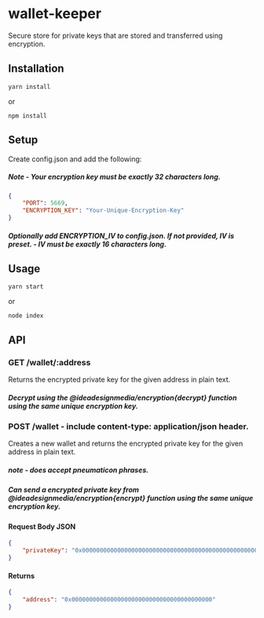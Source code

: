 # wallet-keeper
 Secure store for private keys that are stored and transferred using encryption.

## Installation

```yarn install```

or

```npm install```


## Setup

Create config.json and add the following:
##### Note - Your encryption key must be exactly 32 characters long.
```json
{
    "PORT": 5669,
    "ENCRYPTION_KEY": "Your-Unique-Encryption-Key"
}
```
##### Optionally add ENCRYPTION_IV to config.json. If not provided, IV is preset. - IV must be exactly 16 characters long.

## Usage

```yarn start```

or

```node index```

## API

### GET /wallet/:address

Returns the encrypted private key for the given address in plain text.
##### Decrypt using the @ideadesignmedia/encryption{decrypt} function using the same unique encryption key.

### POST /wallet - include content-type: application/json header.

Creates a new wallet and returns the encrypted private key for the given address in plain text.
##### note - does accept pneumaticon phrases.
##### Can send a encrypted private key from @ideadesignmedia/encryption{encrypt} function using the same unique encryption key.
#### Request Body JSON
```json
{
    "privateKey": "0x0000000000000000000000000000000000000000000000000000000000000000"
}
```

#### Returns
```json
{
    "address": "0x0000000000000000000000000000000000000000"
}
```
